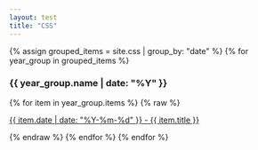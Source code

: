 ```yaml
---
layout: test
title: "CSS"
---
```


{% assign grouped_items = site.css | group_by: "date" %}
{% for year_group in grouped_items %}
  <h3>{{ year_group.name | date: "%Y" }}</h3>
  {% for item in year_group.items %}
    {% raw %}
    <p>
      <a href="{{ site.url }}{{ item.url }}">
        {{ item.date | date: "%Y-%m-%d" }} - {{ item.title }}
      </a>
    </p>
    {% endraw %}
  {% endfor %}
{% endfor %}
